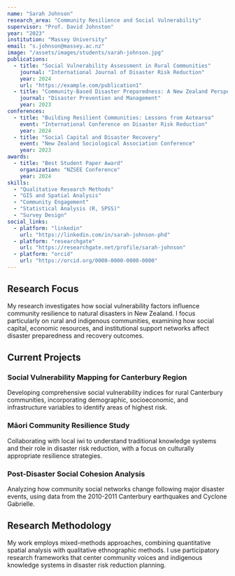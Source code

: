 ```yaml
---
name: "Sarah Johnson"
research_area: "Community Resilience and Social Vulnerability"
supervisor: "Prof. David Johnston"
year: "2023"
institution: "Massey University"
email: "s.johnson@massey.ac.nz"
image: "/assets/images/students/sarah-johnson.jpg"
publications:
  - title: "Social Vulnerability Assessment in Rural Communities"
    journal: "International Journal of Disaster Risk Reduction"
    year: 2024
    url: "https://example.com/publication1"
  - title: "Community-Based Disaster Preparedness: A New Zealand Perspective"
    journal: "Disaster Prevention and Management"
    year: 2023
conferences:
  - title: "Building Resilient Communities: Lessons from Aotearoa"
    event: "International Conference on Disaster Risk Reduction"
    year: 2024
  - title: "Social Capital and Disaster Recovery"
    event: "New Zealand Sociological Association Conference"
    year: 2023
awards:
  - title: "Best Student Paper Award"
    organization: "NZSEE Conference"
    year: 2024
skills:
  - "Qualitative Research Methods"
  - "GIS and Spatial Analysis"
  - "Community Engagement"
  - "Statistical Analysis (R, SPSS)"
  - "Survey Design"
social_links:
  - platform: "linkedin"
    url: "https://linkedin.com/in/sarah-johnson-phd"
  - platform: "researchgate"
    url: "https://researchgate.net/profile/sarah-johnson"
  - platform: "orcid"
    url: "https://orcid.org/0000-0000-0000-0000"
---
```


## Research Focus

My research investigates how social vulnerability factors influence community resilience to natural disasters in New Zealand. I focus particularly on rural and indigenous communities, examining how social capital, economic resources, and institutional support networks affect disaster preparedness and recovery outcomes.

## Current Projects

### Social Vulnerability Mapping for Canterbury Region
Developing comprehensive social vulnerability indices for rural Canterbury communities, incorporating demographic, socioeconomic, and infrastructure variables to identify areas of highest risk.

### Māori Community Resilience Study
Collaborating with local iwi to understand traditional knowledge systems and their role in disaster risk reduction, with a focus on culturally appropriate resilience strategies.

### Post-Disaster Social Cohesion Analysis
Analyzing how community social networks change following major disaster events, using data from the 2010-2011 Canterbury earthquakes and Cyclone Gabrielle.

## Research Methodology

My work employs mixed-methods approaches, combining quantitative spatial analysis with qualitative ethnographic methods. I use participatory research frameworks that center community voices and indigenous knowledge systems in disaster risk reduction planning.
